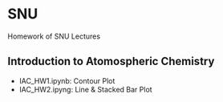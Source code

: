 # SNU
Homework of SNU Lectures

## Introduction to Atomospheric Chemistry
- IAC_HW1.ipynb: Contour Plot
- IAC_HW2.ipyng: Line & Stacked Bar Plot
